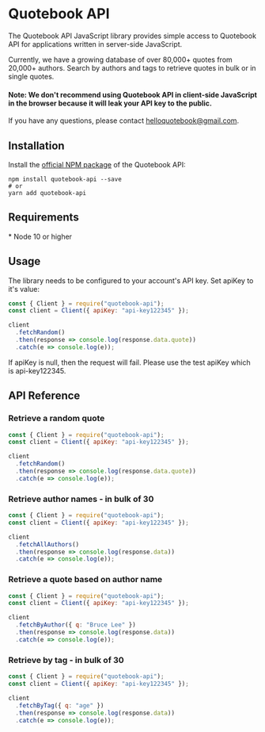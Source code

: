 # Quotebook API

The Quotebook API JavaScript library provides simple access to Quotebook API for applications written in server-side JavaScript.

Currently, we have a growing database of over 80,000+ quotes from 20,000+ authors. Search by authors and tags to retrieve quotes in bulk or in single quotes.

#### Note: We don't recommend using Quotebook API in client-side JavaScript in the browser because it will leak your API key to the public.

If you have any questions, please contact helloquotebook@gmail.com.

## Installation

Install the [official NPM package](https://www.npmjs.com/package/quotebook-api) of the Quotebook API:

```
npm install quotebook-api --save
# or
yarn add quotebook-api
```

## Requirements

\* Node 10 or higher

## Usage

The library needs to be configured to your account's API key. Set apiKey to it's value:

```javascript
const { Client } = require("quotebook-api");
const client = Client({ apiKey: "api-key122345" });

client
  .fetchRandom()
  .then(response => console.log(response.data.quote))
  .catch(e => console.log(e));
```

If apiKey is null, then the request will fail. Please use the test apiKey which is api-key122345.

## API Reference

### Retrieve a random quote

```javascript
const { Client } = require("quotebook-api");
const client = Client({ apiKey: "api-key122345" });

client
  .fetchRandom()
  .then(response => console.log(response.data.quote))
  .catch(e => console.log(e));
```

### Retrieve author names - in bulk of 30

```javascript
const { Client } = require("quotebook-api");
const client = Client({ apiKey: "api-key122345" });

client
  .fetchAllAuthors()
  .then(response => console.log(response.data))
  .catch(e => console.log(e));
```

### Retrieve a quote based on author name

```javascript
const { Client } = require("quotebook-api");
const client = Client({ apiKey: "api-key122345" });

client
  .fetchByAuthor({ q: "Bruce Lee" })
  .then(response => console.log(response.data))
  .catch(e => console.log(e));
```

### Retrieve by tag - in bulk of 30

```javascript
const { Client } = require("quotebook-api");
const client = Client({ apiKey: "api-key122345" });

client
  .fetchByTag({ q: "age" })
  .then(response => console.log(response.data))
  .catch(e => console.log(e));
```
